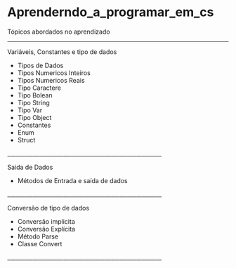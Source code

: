 # Aprenderndo_a_programar_em_cs

Tópicos abordados no aprendizado
_______________________________________________________

Variáveis, Constantes e tipo de dados
<ul>
  <li>Tipos de Dados</li>
  <li>Tipos Numericos Inteiros</li>
  <li>Tipos Numericos Reais</li>
  <li>Tipo Caractere</li>
  <li> Tipo Bolean</li>
  <li>Tipo String</li>
  <li>Tipo Var</li>
  <li>Tipo Object</li>
  <li>Constantes</li>
  <li>Enum</li>
  <li>Struct</li>
  </ul>
_______________________________________________________  

Saida de Dados
<ul>
  <li>Métodos de Entrada e saída de dados</li>
</ul>
_______________________________________________________ 

Conversão de tipo de dados
<ul>
  <li>Conversão implicita</li>
  <li>Conversão Explícita</li> 
  <li>Método Parse</li>
  <li>Classe Convert</li>
</ul>
_______________________________________________________ 
